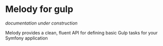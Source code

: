 # Melody for gulp

_documentation under construction_

Melody provides a clean, fluent API for defining basic Gulp tasks for your Symfony application